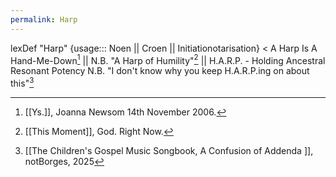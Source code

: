 ```yaml
---
permalink: Harp
---
```

lexDef "Harp" {usage::: Noen || Croen || Initiationotarisation} < A Harp Is A Hand-Me-Down[^HarpNoen] || N.B. "A Harp of Humility"[^HarpCroen] || H.A.R.P. - Holding Ancestral Resonant Potency N.B. "I don't know why you keep H.A.R.P.ing on about this"[^HarpInitiationotarisation]

[^HarpNoen]: [[Ys.]], Joanna Newsom 14th November 2006.
[^HarpCroen]: [[This Moment]], God. Right Now.
[^HarpInitiationotarisation]: [[The Children's Gospel Music Songbook, A Confusion of Addenda ]], notBorges, 2025
